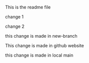 This is the readme file


change 1

change 2


this change is made in new-branch



This change is made in github website



this change is made in local main
